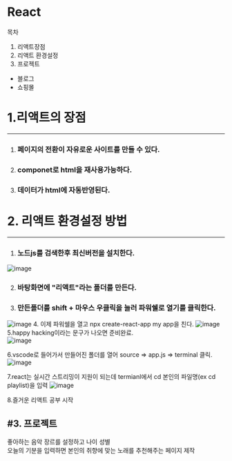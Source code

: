  React
=====================================
목차</br>
1. 리액트장점
2. 리액트 환경설정</br>
3. 프로젝트
* 블로그</br>
* 쇼핑몰



# 1.리액트의 장점

-----------------------------------
1.  ### 페이지의 전환이 자유로운 사이트를 만들 수 있다.</br>
2.  ### componet로 html을 재사용가능하다.</br>
3. ### 데이터가 html에 자동반영된다.</br>



# 2. 리액트 환경설정 방법
------------------------------------
1. ### 노드js를 검색한후 최신버전을 설치한다.
 ![image](https://github.com/user-attachments/assets/7176f085-8b27-423c-91c1-0586517b8b14)

2. ### 바탕화면에 "리액트"라는 폴더를 만든다.
3. ### 만든폴더를 shift + 마우스 우클릭을 눌러 파워쉘로 열기를 클릭한다.
 ![image](https://github.com/user-attachments/assets/4ff32e48-d098-4816-a9b0-95bf37f6e97b)
4. 이제 파워쉘을 열고 npx create-react-app my app을 친다.
![image](https://github.com/user-attachments/assets/9a15c19d-97ed-420e-81ec-e6934c856436) 
5.happy hacking이라는 문구가 나오면 준비완료.</br>
![image](https://github.com/user-attachments/assets/a02b6b6d-c3ba-481a-b76f-447a2bf37190)

6.vscode로 들어가서 만들어진 폴더를 열어 source => app.js => terminal 클릭.
![image](https://github.com/user-attachments/assets/51e425b9-b1bc-4071-b1d7-7f8e72fa1694)

7.react는 실시간 스트리밍이 지원이 되는데 termianl에서 cd 본인의 파일명(ex cd playlist)을 입력
![image](https://github.com/user-attachments/assets/959fcda4-e890-4578-b977-694d4f1de1d7)

8.즐거운 리액트 공부 시작


#3. 프로젝트
-------------------------------------------
좋아하는 음악 장르를 설정하고 나이 성별</br>
오늘의 기분을 입력하면 본인의 취향에 맞는 노래를 추천해주는 페이지 제작

